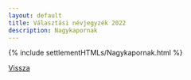 ```yaml
---
layout: default
title: Választási névjegyzék 2022
description: Nagykapornak
---
```


{% include settlementHTMLs/Nagykapornak.html %}

[Vissza](./)